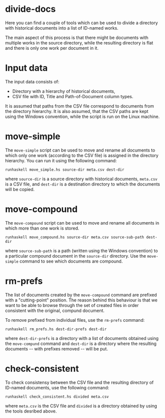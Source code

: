 divide-docs
===========

Here you can find a couple of tools which can be used to
divide a directory with historical documents into a list
of ID-named works.

The main aspect of this process is that there might be
documents with multiple works in the source directory,
while the resulting directory is flat and there is only
one work per document in it.


Input data
==========

The input data consists of:
* Directory with a hierarchy of historical documents,
* CSV file with ID, Title and Path-of-Document column types.

It is assumed that paths from the CSV file correspond to
documents from the directory hierarchy.
It is also assumed, that the CSV paths are kept using the
Windows convention, while the script is run on the Linux
machine.


move-simple
===========

The `move-simple` script can be used to move and rename all
documents to which only one work (according to the CSV file)
is assigned in the directory hierarchy.
You can run it using the following command:

    runhaskell move_simple.hs source-dir meta.csv dest-dir

where `source-dir` is a source directory with historical documents,
`meta.csv` is a CSV file, and `dest-dir` is a destination directory
to which the documents will be copied.


move-compound
=============

The `move-compound` script can be used to move and rename all
documents in which more than one work is stored.

    runhaskell move_compound.hs source-dir meta.csv source-sub-path dest-dir

where `source-sub-path` is a path (written using the Windows
convention) to a particular compound document in the `source-dir`
directory.  Use the `move-simple` command to see which documents
are compound.


rm-prefs
========

The list of documents created by the `move-compound` command
are prefixed with a "cutting-point" position.
The reason behind this behaviour is that we want to be able
to browse through the set of created files in order consistent
with the original, compund document.

To remove prefixed from individual files, use the `rm-prefs`
command:

    runhaskell rm_prefs.hs dest-dir-prefs dest-dir

where `dest-dir-prefs` is a directory with a list of documents
obtained using the `move-compund` command and `dest-dir` is a
directory where the resulting documents -- with prefixes removed
-- will be put.


check-consistent
================

To check consistensy between the CSV file and the resulting
directory of ID-named documents, use the following command:

    runhaskell check_consistent.hs divided meta.csv

where `meta.csv` is the CSV file and `divided` is a directory
obtained by using the tools desribed above.
